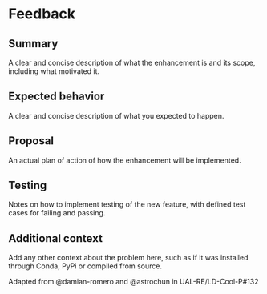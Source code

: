 # Feedback

## Summary
A clear and concise description of what the enhancement is and its scope, including what motivated it.

## Expected behavior
A clear and concise description of what you expected to happen.

## Proposal
An actual plan of action of how the enhancement will be implemented.

## Testing
Notes on how to implement testing of the new feature, with defined test cases for failing and passing.

## Additional context
Add any other context about the problem here, such as if it was installed through Conda, PyPi or compiled from source.

Adapted from @damian-romero and @astrochun in UAL-RE/LD-Cool-P#132